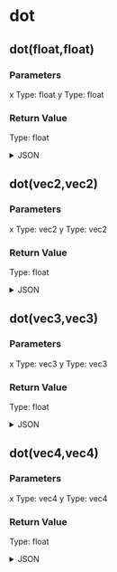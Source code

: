 # dot

## dot(float,float)

### Parameters

x
  Type: float
y
  Type: float

### Return Value

  Type: float

<details><summary>JSON</summary>

```
{
  "Type": "dot(float,float)",
  "Name": "dot(float,float)",
  "Category": 1,
  "InputPins": [
    {
      "Connection": null,
      "Id": "x",
      "Type": "float"
    },
    {
      "Connection": null,
      "Id": "y",
      "Type": "float"
    }
  ],
  "OutputPins": [
    {
      "Id": "",
      "Type": "float"
    }
  ]
}
```

</details>

## dot(vec2,vec2)

### Parameters

x
  Type: vec2
y
  Type: vec2

### Return Value

  Type: float

<details><summary>JSON</summary>

```
{
  "Type": "dot(vec2,vec2)",
  "Name": "dot(vec2,vec2)",
  "Category": 1,
  "InputPins": [
    {
      "Connection": null,
      "Id": "x",
      "Type": "vec2"
    },
    {
      "Connection": null,
      "Id": "y",
      "Type": "vec2"
    }
  ],
  "OutputPins": [
    {
      "Id": "",
      "Type": "float"
    }
  ]
}
```

</details>

## dot(vec3,vec3)

### Parameters

x
  Type: vec3
y
  Type: vec3

### Return Value

  Type: float

<details><summary>JSON</summary>

```
{
  "Type": "dot(vec3,vec3)",
  "Name": "dot(vec3,vec3)",
  "Category": 1,
  "InputPins": [
    {
      "Connection": null,
      "Id": "x",
      "Type": "vec3"
    },
    {
      "Connection": null,
      "Id": "y",
      "Type": "vec3"
    }
  ],
  "OutputPins": [
    {
      "Id": "",
      "Type": "float"
    }
  ]
}
```

</details>

## dot(vec4,vec4)

### Parameters

x
  Type: vec4
y
  Type: vec4

### Return Value

  Type: float

<details><summary>JSON</summary>

```
{
  "Type": "dot(vec4,vec4)",
  "Name": "dot(vec4,vec4)",
  "Category": 1,
  "InputPins": [
    {
      "Connection": null,
      "Id": "x",
      "Type": "vec4"
    },
    {
      "Connection": null,
      "Id": "y",
      "Type": "vec4"
    }
  ],
  "OutputPins": [
    {
      "Id": "",
      "Type": "float"
    }
  ]
}
```

</details>

